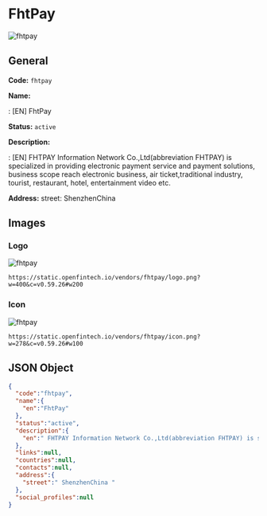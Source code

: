 
# FhtPay 
![fhtpay](https://static.openfintech.io/vendors/fhtpay/logo.png?w=400&c=v0.59.26#w200)  

## General 
 
**Code:** `fhtpay` 
 
**Name:** 
 
:	[EN] FhtPay 
 
**Status:** `active` 
 
**Description:** 
 
: [EN]  FHTPAY Information Network Co.,Ltd(abbreviation FHTPAY) is specialized in providing electronic payment service and payment solutions, business scope reach electronic business, air ticket,traditional industry, tourist, restaurant, hotel, entertainment video etc.  
 
**Address:** 
street:  ShenzhenChina  

## Images 

### Logo 
 
![fhtpay](https://static.openfintech.io/vendors/fhtpay/logo.png?w=400&c=v0.59.26#w200)  

```
https://static.openfintech.io/vendors/fhtpay/logo.png?w=400&c=v0.59.26#w200
```  

### Icon 
 
![fhtpay](https://static.openfintech.io/vendors/fhtpay/icon.png?w=278&c=v0.59.26#w100)  

```
https://static.openfintech.io/vendors/fhtpay/icon.png?w=278&c=v0.59.26#w100
```  

## JSON Object 

```json
{
  "code":"fhtpay",
  "name":{
    "en":"FhtPay"
  },
  "status":"active",
  "description":{
    "en":" FHTPAY Information Network Co.,Ltd(abbreviation FHTPAY) is specialized in providing electronic payment service and payment solutions, business scope reach electronic business, air ticket,traditional industry, tourist, restaurant, hotel, entertainment video etc. "
  },
  "links":null,
  "countries":null,
  "contacts":null,
  "address":{
    "street":" ShenzhenChina "
  },
  "social_profiles":null
}
```  
